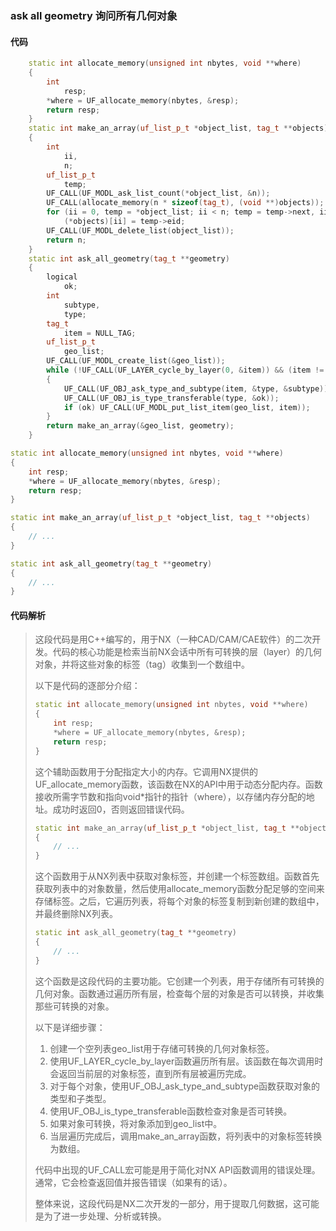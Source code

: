 ### ask all geometry 询问所有几何对象

#### 代码

```cpp
    static int allocate_memory(unsigned int nbytes, void **where)  
    {  
        int  
            resp;  
        *where = UF_allocate_memory(nbytes, &resp);  
        return resp;  
    }  
    static int make_an_array(uf_list_p_t *object_list, tag_t **objects)  
    {  
        int  
            ii,  
            n;  
        uf_list_p_t  
            temp;  
        UF_CALL(UF_MODL_ask_list_count(*object_list, &n));  
        UF_CALL(allocate_memory(n * sizeof(tag_t), (void **)objects));  
        for (ii = 0, temp = *object_list; ii < n; temp = temp->next, ii++)  
            (*objects)[ii] = temp->eid;  
        UF_CALL(UF_MODL_delete_list(object_list));  
        return n;  
    }  
    static int ask_all_geometry(tag_t **geometry)  
    {  
        logical  
            ok;  
        int  
            subtype,  
            type;  
        tag_t  
            item = NULL_TAG;  
        uf_list_p_t  
            geo_list;  
        UF_CALL(UF_MODL_create_list(&geo_list));  
        while (!UF_CALL(UF_LAYER_cycle_by_layer(0, &item)) && (item != NULL_TAG))  
        {  
            UF_CALL(UF_OBJ_ask_type_and_subtype(item, &type, &subtype));  
            UF_CALL(UF_OBJ_is_type_transferable(type, &ok));  
            if (ok) UF_CALL(UF_MODL_put_list_item(geo_list, item));  
        }  
        return make_an_array(&geo_list, geometry);  
    }

```

```cpp
static int allocate_memory(unsigned int nbytes, void **where)
{
    int resp;
    *where = UF_allocate_memory(nbytes, &resp);
    return resp;
}

```

```cpp
static int make_an_array(uf_list_p_t *object_list, tag_t **objects)
{
    // ...
}

```

```cpp
static int ask_all_geometry(tag_t **geometry)
{
    // ...
}

```

#### 代码解析

> 这段代码是用C++编写的，用于NX（一种CAD/CAM/CAE软件）的二次开发。代码的核心功能是检索当前NX会话中所有可转换的层（layer）的几何对象，并将这些对象的标签（tag）收集到一个数组中。
>
> 以下是代码的逐部分介绍：
>
> ```cpp
> static int allocate_memory(unsigned int nbytes, void **where)
> {
>     int resp;
>     *where = UF_allocate_memory(nbytes, &resp);
>     return resp;
> }
> ```
>
> 这个辅助函数用于分配指定大小的内存。它调用NX提供的UF_allocate_memory函数，该函数在NX的API中用于动态分配内存。函数接收所需字节数和指向void*指针的指针（where），以存储内存分配的地址。成功时返回0，否则返回错误代码。
>
> ```cpp
> static int make_an_array(uf_list_p_t *object_list, tag_t **objects)
> {
>     // ...
> }
> ```
>
> 这个函数用于从NX列表中获取对象标签，并创建一个标签数组。函数首先获取列表中的对象数量，然后使用allocate_memory函数分配足够的空间来存储标签。之后，它遍历列表，将每个对象的标签复制到新创建的数组中，并最终删除NX列表。
>
> ```cpp
> static int ask_all_geometry(tag_t **geometry)
> {
>     // ...
> }
> ```
>
> 这个函数是这段代码的主要功能。它创建一个列表，用于存储所有可转换的几何对象。函数通过遍历所有层，检查每个层的对象是否可以转换，并收集那些可转换的对象。
>
> 以下是详细步骤：
>
> 1. 创建一个空列表geo_list用于存储可转换的几何对象标签。
> 2. 使用UF_LAYER_cycle_by_layer函数遍历所有层。该函数在每次调用时会返回当前层的对象标签，直到所有层被遍历完成。
> 3. 对于每个对象，使用UF_OBJ_ask_type_and_subtype函数获取对象的类型和子类型。
> 4. 使用UF_OBJ_is_type_transferable函数检查对象是否可转换。
> 5. 如果对象可转换，将对象添加到geo_list中。
> 6. 当层遍历完成后，调用make_an_array函数，将列表中的对象标签转换为数组。
>
> 代码中出现的UF_CALL宏可能是用于简化对NX API函数调用的错误处理。通常，它会检查返回值并报告错误（如果有的话）。
>
> 整体来说，这段代码是NX二次开发的一部分，用于提取几何数据，这可能是为了进一步处理、分析或转换。
>
